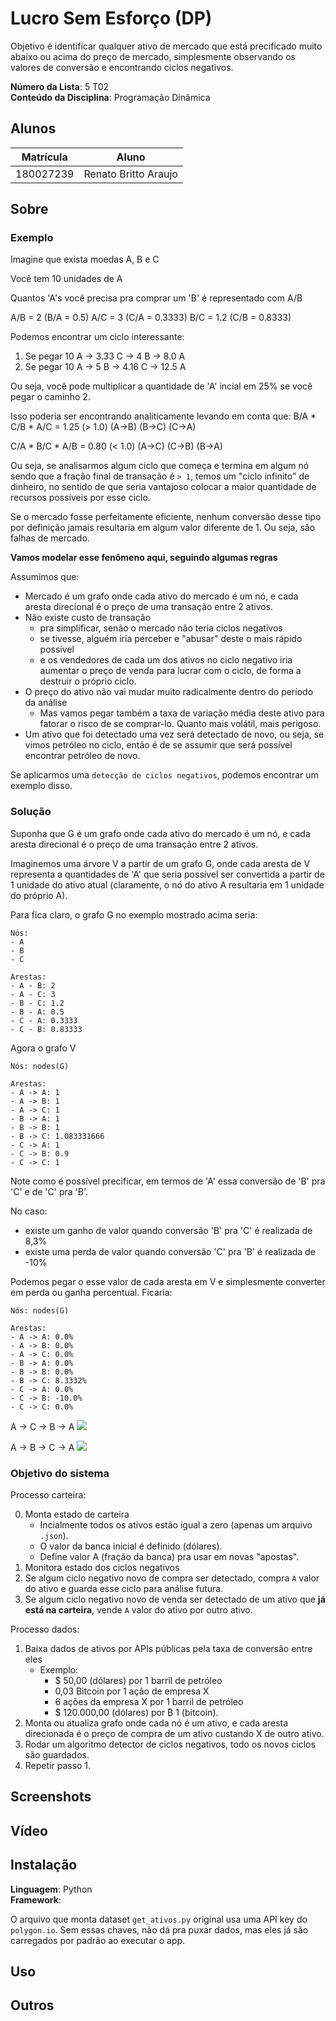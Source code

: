 # Lucro Sem Esforço (DP)

Objetivo é identificar qualquer ativo de mercado que está precificado muito abaixo ou acima do preço de mercado, simplesmente observando os valores de conversão e encontrando ciclos negativos.

**Número da Lista**: 5 T02<br>
**Conteúdo da Disciplina**: Programação Dinâmica<br>

## Alunos

| Matrícula | Aluno                |
| --------- | -------------------- |
| 180027239 | Renato Britto Araujo |

## Sobre 

### Exemplo

Imagine que exista moedas A, B e C

Você tem 10 unidades de A

Quantos 'A's você precisa pra comprar um 'B' é representado com A/B

A/B  =  2    (B/A = 0.5)
A/C  =  3    (C/A = 0.3333)
B/C  =  1.2  (C/B = 0.8333)

Podemos encontrar um ciclo interessante:
1. Se pegar 10 A -> 3.33 C -> 4 B -> 8.0 A 
2. Se pegar 10 A -> 5 B -> 4.16 C -> 12.5 A

Ou seja, você pode multiplicar a quantidade de 'A' incial em 25% se você pegar o caminho 2.

Isso poderia ser encontrando analiticamente levando em conta que:
 B/A   *  C/B   *   A/C    = 1.25 (> 1.0)
(A->B)   (B->C)    (C->A)

 C/A   *  B/C   *   A/B    = 0.80 (< 1.0)
(A->C)   (C->B)    (B->A)

Ou seja, se analisarmos algum ciclo que começa e termina em algum nó sendo que a fração final de transação é `> 1`, temos um "ciclo infinito" de dinheiro, no sentido de que seria vantajoso colocar a maior quantidade de recursos possíveis por esse ciclo.

Se o mercado fosse perfeitamente eficiente, nenhum conversão desse tipo por definição jamais resultaria em algum valor diferente de 1. Ou seja, são falhas de mercado.


**Vamos modelar esse fenômeno aqui, seguindo algumas regras**

Assumimos que:
- Mercado é um grafo onde cada ativo do mercado é um nó, e cada aresta direcional é o preço de uma transação entre 2 ativos. 
- Não existe custo de transação 
  - pra simplificar, senão o mercado não teria ciclos negativos
  - se tivesse, alguém iria perceber e "abusar" deste o mais rápido possível
  - e os vendedores de cada um dos ativos no ciclo negativo iria aumentar o preço de venda para lucrar com o ciclo, de forma a destruir o próprio ciclo.
- O preço do ativo não vai mudar muito radicalmente dentro do período da análise
  - Mas vamos pegar também a taxa de variação média deste ativo para fatorar o risco de se comprar-lo. Quanto mais volátil, mais perigoso. 
- Um ativo que foi detectado uma vez será detectado de novo, ou seja, se vimos petróleo no ciclo, então é de se assumir que será possível encontrar petróleo de novo.

Se aplicarmos uma `detecção de ciclos negativos`, podemos encontrar um exemplo disso.

### Solução

Suponha que G é um grafo onde cada ativo do mercado é um nó, e cada aresta direcional é o preço de uma transação entre 2 ativos.

Imaginemos uma árvore V a partir de um grafo G, onde cada aresta de V representa a quantidades de 'A' que seria possível ser convertida a partir de 1 unidade do ativo atual (claramente, o nó do ativo A resultaria em 1 unidade do próprio A).

Para fica claro, o grafo G no exemplo mostrado acima seria:

```
Nós: 
- A
- B
- C

Arestas:
- A - B: 2    
- A - C: 3    
- B - C: 1.2    
- B - A: 0.5
- C - A: 0.3333
- C - B: 0.83333
```

Agora o grafo V

```
Nós: nodes(G)

Arestas:
- A -> A: 1
- A -> B: 1
- A -> C: 1
- B -> A: 1
- B -> B: 1
- B -> C: 1.083331666
- C -> A: 1
- C -> B: 0.9
- C -> C: 1
```

Note como é possível precificar, em termos de 'A' essa conversão de 'B' pra 'C' e de 'C' pra 'B'.

No caso:
- existe um ganho de valor quando conversão 'B' pra 'C' é realizada de 8,3%
- existe uma perda de valor quando conversão 'C' pra 'B' é realizada de -10%

Podemos pegar o esse valor de cada aresta em V e simplesmente converter em perda ou ganha percentual. Ficaria:

```
Nós: nodes(G)

Arestas:
- A -> A: 0.0%
- A -> B: 0.0%
- A -> C: 0.0%
- B -> A: 0.0%
- B -> B: 0.0%
- B -> C: 8.3332%
- C -> A: 0.0%
- C -> B: -10.0%
- C -> C: 0.0%
```

A -> C -> B -> A
![](figs/Screenshot%20from%202023-07-05%2010-56-05.png)

A -> B -> C -> A
![](figs/Screenshot%20from%202023-07-05%2011-00-07.png)

### Objetivo do sistema

Processo carteira:

0. Monta estado de carteira
   - Incialmente todos os ativos estão igual a zero (apenas um arquivo `.json`).
   - O valor da banca inicial é definido (dólares).
   - Define valor A (fração da banca) pra usar em novas "apostas".
1. Monitora estado dos ciclos negativos
2. Se algum ciclo negativo novo de compra ser detectado, compra `A` valor do ativo e guarda esse ciclo para análise futura.
3. Se algum ciclo negativo novo de venda ser detectado de um ativo que **já está na carteira**, vende `A` valor do ativo por outro ativo.

Processo dados:

1. Baixa dados de ativos por APIs públicas pela taxa de conversão entre eles
   - Exemplo:
     - $ 50,00 (dólares) por 1 barril de petróleo
     - 0,03 Bitcoin por 1 ação de empresa X
     - 6 ações da empresa X por 1 barril de petróleo
     - $ 120.000,00 (dólares) por ₿ 1 (bitcoin).
2. Monta ou atualiza grafo onde cada nó é um ativo, e cada aresta direcionada é o preço de compra de um ativo custando X de outro ativo.
3. Rodar um algoritmo detector de ciclos negativos, todo os novos ciclos são guardados.
4. Repetir passo 1.


## Screenshots

## Vídeo


## Instalação 
**Linguagem**: Python<br>
**Framework**: <br>

O arquivo que monta dataset `get_ativos.py` original usa uma API key do `polygon.io`.
Sem essas chaves, não dá pra puxar dados, mas eles já são carregados por padrão ao executar o app.

## Uso 


## Outros

